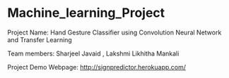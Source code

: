 # Machine_learning_Project

Project Name: Hand Gesture Classifier using Convolution Neural Network and Transfer Learning

Team members: Sharjeel Javaid , Lakshmi Likhitha Mankali

Project Demo Webpage: http://signpredictor.herokuapp.com/
